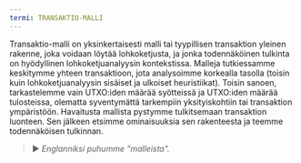```yaml
---
termi: TRANSAKTIO-MALLI
---
```


Transaktio-malli on yksinkertaisesti malli tai tyypillisen transaktion yleinen rakenne, joka voidaan löytää lohkoketjusta, ja jonka todennäköinen tulkinta on hyödyllinen lohkoketjuanalyysin kontekstissa. Malleja tutkiessamme keskitymme yhteen transaktioon, jota analysoimme korkealla tasolla (toisin kuin lohkoketjuanalyysin sisäiset ja ulkoiset heuristiikat). Toisin sanoen, tarkastelemme vain UTXO:iden määrää syötteissä ja UTXO:iden määrää tulosteissa, olematta syventymättä tarkempiin yksityiskohtiin tai transaktion ympäristöön. Havaitusta mallista pystymme tulkitsemaan transaktion luonteen. Sen jälkeen etsimme ominaisuuksia sen rakenteesta ja teemme todennäköisen tulkinnan.

> ► *Englanniksi puhumme "malleista".*